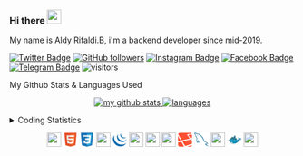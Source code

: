 ### Hi there <img height="25" width="25"  src="https://camo.githubusercontent.com/35d3d11359a49bf12aebb834cc13fd81b95eff4e/68747470733a2f2f6d656469612e67697068792e636f6d2f6d656469612f6876524a434c467a6361737252346961377a2f67697068792e676966">

<p>My name is Aldy Rifaldi.B, i'm a backend developer since mid-2019.</p>

<div align="left">
 
[![Twitter Badge](http://img.shields.io/badge/-@aldyrifaldi06-1ca0f1?style=social&logo=twitter&logoColor=blue&link=https://twitter.com/aldyrifaldi06)](https://twitter.com/aldyrifaldi06) 
[![GitHub followers](https://img.shields.io/github/followers/aldyrifaldi?label=Follow&style=social)](https://github.com/aldyrifaldi/?tab=follow) 
[![Instagram Badge](https://img.shields.io/badge/-aldyrifaldi06-blue?style=social&logo=Instagram&link=https://www.instagram.com/aldyrifaldi06/)](https://www.instagram.com/aldyrifaldi06/) 
[![Facebook Badge](https://img.shields.io/badge/-aldyrifaldi06-blue?style=social&logo=facebook&link=https://www.facebook.com/aldyrifaldi06/)](https://www.facebook.com/aldyrifaldi06/) 
[![Telegram Badge](https://img.shields.io/badge/-aldyrifaldi-blue?style=social&logo=telegram&link=https://www.t.me/aldyrifaldi/)](https://www.t.me/aldyrifaldi/) 
![visitors](https://hit-badger.glitch.me/badge?page_id=aldyrifaldi.aldyrifaldi)

</div>
<!-- My GitHub stats with buefy theme ❤️ -->
<p>My Github Stats & Languages Used</p>

<a align="center" href="">
<p align="center">
<img src="https://github-readme-stats.vercel.app/api?username=aldyrifaldi&count_private=true&show_icons=true&theme=light" alt="my github stats" width="420"/>&nbsp;<img src="https://github-readme-stats.vercel.app/api/top-langs/?username=aldyrifaldi&layout=compact&hide=html,css&theme=light" alt="languages" height="165">
</p>
</a>

<details>
    <summary>Coding Statistics</summary> 
    <p align="center">
        <img src="https://wakatime.com/share/@aldyrifaldi/b6eb0e0f-684a-43a2-914e-8e60b6f30b83.svg" width="100%" height="400"/>
    </p>
</details>


<p align="center">

<img src="https://devicon.dev/devicon.git/icons/ubuntu/ubuntu-plain.svg" width="25px" height="25px"/>
<img src="https://github.com/devicons/devicon/blob/master/icons/html5/html5-original.svg" width="25px" height="25px"/>
<img src="https://github.com/devicons/devicon/blob/master/icons/css3/css3-original.svg" width="25px" height="25px"/>
<img src="https://devicon.dev/devicon.git/icons/javascript/javascript-original.svg" width="25px" height="25px"/>
<img src="https://github.com/devicons/devicon/blob/master/icons/jquery/jquery-original.svg" width="25px" height="25px"/>
<img src="https://devicon.dev/devicon.git/icons/vuejs/vuejs-original.svg" width="25px" height="25px"/>
<img src="https://devicon.dev/devicon.git/icons/php/php-original.svg" width="25px" height="25px"/>
<img src="https://devicon.dev/devicon.git/icons/go/go-original.svg" width="25px" height="25px"/>
<img src="https://github.com/devicons/devicon/blob/master/icons/laravel/laravel-plain.svg" width="25px" height="25px"/>
<img src="https://github.com/devicons/devicon/blob/master/icons/mysql/mysql-original.svg" width="25px" height="25px"/>
<img src="https://devicon.dev/devicon.git/icons/android/android-original.svg" width="25px" height="25px"/>
<img src="https://github.com/devicons/devicon/blob/master/icons/docker/docker-original.svg" width="25px" height="25px"/>
<img src="https://devicon.dev/devicon.git/icons/github/github-original.svg" width="25px" height="25px"/>

</p>